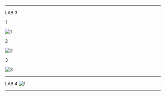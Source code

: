 ----------------------------------------------------------------------------------------------------------------------

LAB 3

1

![1](https://user-images.githubusercontent.com/78795123/109459559-36986f80-7a89-11eb-85b8-67b4826b4156.png)

2

![2](https://user-images.githubusercontent.com/78795123/109459561-37c99c80-7a89-11eb-99b1-e9c5d3f5dcb6.png)

3

![3](https://user-images.githubusercontent.com/78795123/109459563-39936000-7a89-11eb-8afa-751459525ab9.png)


------------------------------------------------------------------------------------------------------------------


LAB 4
![1](https://user-images.githubusercontent.com/78795123/109469787-b4b04280-7a98-11eb-829d-711f22b462a2.png)


---------------------------------------------------------------------------------------------------------------------
